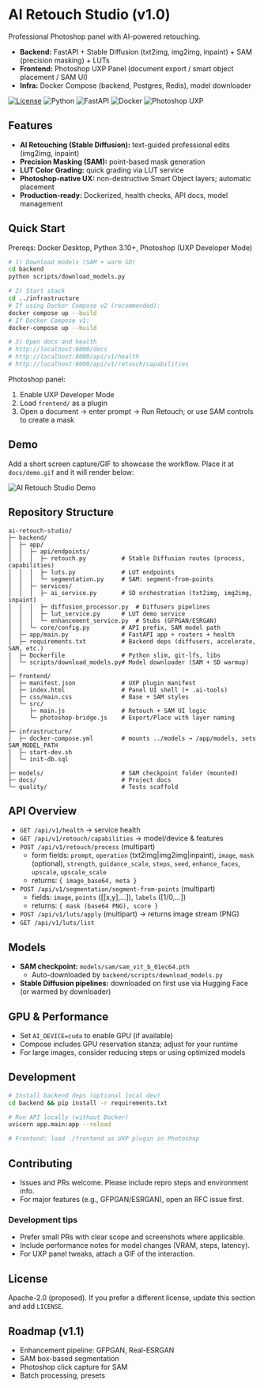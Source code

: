 # AI Retouch Studio (v1.0)

Professional Photoshop panel with AI-powered retouching.

- **Backend:** FastAPI + Stable Diffusion (txt2img, img2img, inpaint) + SAM (precision masking) + LUTs
- **Frontend:** Photoshop UXP Panel (document export / smart object placement / SAM UI)
- **Infra:** Docker Compose (backend, Postgres, Redis), model downloader

<p align="left">
  <a href="https://github.com/nathanrish/ai-retouch-studio/blob/main/LICENSE"><img alt="License" src="https://img.shields.io/badge/License-Apache%202.0-blue.svg"></a>
  <img alt="Python" src="https://img.shields.io/badge/Python-3.10%2B-3776AB?logo=python&logoColor=white">
  <img alt="FastAPI" src="https://img.shields.io/badge/FastAPI-0.110+-009688?logo=fastapi&logoColor=white">
  <img alt="Docker" src="https://img.shields.io/badge/Docker-Compose-2496ED?logo=docker&logoColor=white">
  <img alt="Photoshop UXP" src="https://img.shields.io/badge/Photoshop-UXP-31A8FF?logo=adobephotoshop&logoColor=white">
</p>

## Features
- **AI Retouching (Stable Diffusion):** text-guided professional edits (img2img, inpaint)
- **Precision Masking (SAM):** point-based mask generation
- **LUT Color Grading:** quick grading via LUT service
- **Photoshop-native UX:** non-destructive Smart Object layers; automatic placement
- **Production-ready:** Dockerized, health checks, API docs, model management

## Quick Start

Prereqs: Docker Desktop, Python 3.10+, Photoshop (UXP Developer Mode)

```bash
# 1) Download models (SAM + warm SD)
cd backend
python scripts/download_models.py

# 2) Start stack
cd ../infrastructure
# If using Docker Compose v2 (recommended):
docker compose up --build
# If Docker Compose v1:
docker-compose up --build

# 3) Open docs and health
# http://localhost:8000/docs
# http://localhost:8000/api/v1/health
# http://localhost:8000/api/v1/retouch/capabilities
```

Photoshop panel:
1) Enable UXP Developer Mode
2) Load `frontend/` as a plugin
3) Open a document → enter prompt → Run Retouch; or use SAM controls to create a mask

## Demo

Add a short screen capture/GIF to showcase the workflow. Place it at `docs/demo.gif` and it will render below:

![AI Retouch Studio Demo](docs/demo.gif)

## Repository Structure
```
ai-retouch-studio/
├─ backend/
│  ├─ app/
│  │  ├─ api/endpoints/
│  │  │  ├─ retouch.py          # Stable Diffusion routes (process, capabilities)
│  │  │  ├─ luts.py             # LUT endpoints
│  │  │  └─ segmentation.py     # SAM: segment-from-points
│  │  ├─ services/
│  │  │  ├─ ai_service.py       # SD orchestration (txt2img, img2img, inpaint)
│  │  │  ├─ diffusion_processor.py  # Diffusers pipelines
│  │  │  ├─ lut_service.py      # LUT demo service
│  │  │  └─ enhancement_service.py  # Stubs (GFPGAN/ESRGAN)
│  │  └─ core/config.py         # API prefix, SAM model path
│  ├─ app/main.py               # FastAPI app + routers + health
│  ├─ requirements.txt          # Backend deps (diffusers, accelerate, SAM, etc.)
│  ├─ Dockerfile                # Python slim, git-lfs, libs
│  └─ scripts/download_models.py# Model downloader (SAM + SD warmup)
│
├─ frontend/
│  ├─ manifest.json             # UXP plugin manifest
│  ├─ index.html                # Panel UI shell (+ .ai-tools)
│  ├─ css/main.css              # Base + SAM styles
│  └─ src/
│     ├─ main.js                # Retouch + SAM UI logic
│     └─ photoshop-bridge.js    # Export/Place with layer naming
│
├─ infrastructure/
│  ├─ docker-compose.yml        # mounts ../models → /app/models, sets SAM_MODEL_PATH
│  ├─ start-dev.sh
│  └─ init-db.sql
│
├─ models/                      # SAM checkpoint folder (mounted)
├─ docs/                        # Project docs
└─ quality/                     # Tests scaffold
```

## API Overview
- `GET /api/v1/health` → service health
- `GET /api/v1/retouch/capabilities` → model/device & features
- `POST /api/v1/retouch/process` (multipart)
  - form fields: `prompt`, `operation` (txt2img|img2img|inpaint), `image`, `mask` (optional), `strength`, `guidance_scale`, `steps`, `seed`, `enhance_faces`, `upscale`, `upscale_scale`
  - returns: `{ image_base64, meta }`
- `POST /api/v1/segmentation/segment-from-points` (multipart)
  - fields: `image`, `points` ([[x,y],...]), `labels` ([1/0,...])
  - returns: `{ mask (base64 PNG), score }`
- `POST /api/v1/luts/apply` (multipart) → returns image stream (PNG)
- `GET /api/v1/luts/list`

## Models
- **SAM checkpoint:** `models/sam/sam_vit_b_01ec64.pth`
  - Auto-downloaded by `backend/scripts/download_models.py`
- **Stable Diffusion pipelines:** downloaded on first use via Hugging Face (or warmed by downloader)

## GPU & Performance
- Set `AI_DEVICE=cuda` to enable GPU (if available)
- Compose includes GPU reservation stanza; adjust for your runtime
- For large images, consider reducing steps or using optimized models

## Development
```bash
# Install backend deps (optional local dev)
cd backend && pip install -r requirements.txt

# Run API locally (without Docker)
uvicorn app.main:app --reload

# Frontend: load ./frontend as UXP plugin in Photoshop
```

## Contributing
- Issues and PRs welcome. Please include repro steps and environment info.
- For major features (e.g., GFPGAN/ESRGAN), open an RFC issue first.

### Development tips
- Prefer small PRs with clear scope and screenshots where applicable.
- Include performance notes for model changes (VRAM, steps, latency).
- For UXP panel tweaks, attach a GIF of the interaction.

## License
Apache-2.0 (proposed). If you prefer a different license, update this section and add `LICENSE`.

## Roadmap (v1.1)
- Enhancement pipeline: GFPGAN, Real-ESRGAN
- SAM box-based segmentation
- Photoshop click capture for SAM
- Batch processing, presets
